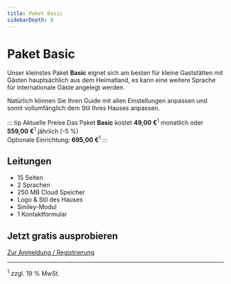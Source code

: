 ```yaml
---
title: Paket Basic
sidebarDepth: 0
---
```

# Paket Basic

Unser kleinstes Paket **Basic** eignet sich am besten für kleine Gaststätten mit Gästen hauptsächlich aus dem Heimatland, es kann eine weitere Sprache für internationale Gäste angelegt werden.

Natürlich können Sie Ihren Guide mit allen Einstellungen anpassen und somit vollumfänglich dem Stil Ihres Hauses anpassen.

::: tip Aktuelle Preise
Das Paket **Basic** kostet **49,00 €**<sup>1</sup> monatlich oder **559,00 €**<sup>1</sup> jährlich (-5 %)  
Optionale Einrichtung: **695,00 €**<sup>1</sup>
:::

## Leitungen

- 15 Seiten
- 2 Sprachen
- 250 MB Cloud Speicher
- Logo & Stil des Hauses
- Smiley-Modul
- 1 Kontaktformular

## Jetzt gratis ausprobieren

[Zur Anmeldung / Registrierung](https://guestsguide.com/cms)

---

<sup>1</sup> zzgl. 19 % MwSt.
